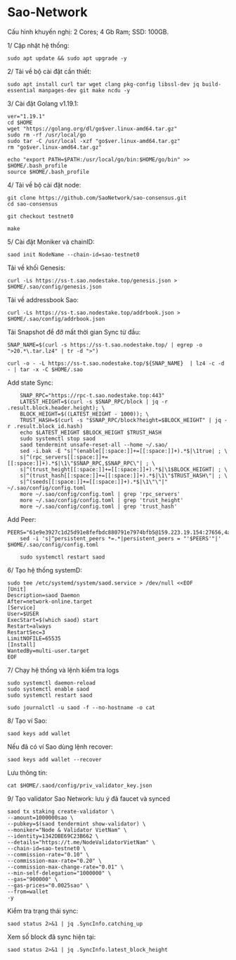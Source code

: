 # Sao-Network

Cấu hình khuyến nghị:
2 Cores;
4 Gb Ram;
SSD: 100GB.

1/ Cập nhật hệ thống:

    sudo apt update && sudo apt upgrade -y

2/ Tải về bộ cài đặt cần thiết:

    sudo apt install curl tar wget clang pkg-config libssl-dev jq build-essential manpages-dev git make ncdu -y
    
3/ Cài đặt Golang v1.19.1:

    ver="1.19.1"
    cd $HOME
    wget "https://golang.org/dl/go$ver.linux-amd64.tar.gz"
    sudo rm -rf /usr/local/go
    sudo tar -C /usr/local -xzf "go$ver.linux-amd64.tar.gz"
    rm "go$ver.linux-amd64.tar.gz"
    
    echo "export PATH=$PATH:/usr/local/go/bin:$HOME/go/bin" >> $HOME/.bash_profile
    source $HOME/.bash_profile
    
4/ Tải về bộ cài đặt node:

    git clone https://github.com/SaoNetwork/sao-consensus.git
    cd sao-consensus

    git checkout testnet0

    make

5/ Cài đặt Moniker và chainID:

    saod init NodeName --chain-id=sao-testnet0
    
 Tải về khối Genesis:
 
    curl -Ls https://ss-t.sao.nodestake.top/genesis.json > $HOME/.sao/config/genesis.json 
    
 Tải về addressbook Sao:
 
    curl -Ls https://ss-t.sao.nodestake.top/addrbook.json > $HOME/.sao/config/addrbook.json
    
  Tải Snapshot để đỡ mất thời gian Sync từ đầu:
  
    SNAP_NAME=$(curl -s https://ss-t.sao.nodestake.top/ | egrep -o ">20.*\.tar.lz4" | tr -d ">")

    curl -o - -L https://ss-t.sao.nodestake.top/${SNAP_NAME}  | lz4 -c -d - | tar -x -C $HOME/.sao

   Add state Sync:
    
        SNAP_RPC="https://rpc-t.sao.nodestake.top:443"
        LATEST_HEIGHT=$(curl -s $SNAP_RPC/block | jq -r .result.block.header.height); \
        BLOCK_HEIGHT=$((LATEST_HEIGHT - 1000)); \
        TRUST_HASH=$(curl -s "$SNAP_RPC/block?height=$BLOCK_HEIGHT" | jq -r .result.block_id.hash)
        echo $LATEST_HEIGHT $BLOCK_HEIGHT $TRUST_HASH
        sudo systemctl stop saod
        saod tendermint unsafe-reset-all --home ~/.sao/
        sed -i.bak -E "s|^(enable[[:space:]]+=[[:space:]]+).*$|\1true| ; \
        s|^(rpc_servers[[:space:]]+=[[:space:]]+).*$|\1\"$SNAP_RPC,$SNAP_RPC\"| ; \
        s|^(trust_height[[:space:]]+=[[:space:]]+).*$|\1$BLOCK_HEIGHT| ; \
        s|^(trust_hash[[:space:]]+=[[:space:]]+).*$|\1\"$TRUST_HASH\"| ; \
        s|^(seeds[[:space:]]+=[[:space:]]+).*$|\1\"\"|" ~/.sao/config/config.toml
        more ~/.sao/config/config.toml | grep 'rpc_servers'
        more ~/.sao/config/config.toml | grep 'trust_height'
        more ~/.sao/config/config.toml | grep 'trust_hash'
Add Peer:

    PEERS="61e9e3927c1d25d91e8fefbdc880791e7974bfb5@159.223.19.154:27656,4a4c330115ed36bf8a5c8ffbc568d165ee91bd72@207.154.243.48:20656,244c464e3d500ee3f242fa3a10ae50d4cd02fc26@164.90.221.101:26656,d99276e75a528b1e5a40bee3fe41ffe80a3a5b1b@195.3.221.58:47656,59cef823c1a426f15eb9e688287cd1bc2b6ea42d@152.70.126.187:26656,39320c6f494f7e091ce9b40e7ed49b1abb6b6c5d@95.217.57.232:46656"
        sed -i 's|^persistent_peers *=.*|persistent_peers = "'$PEERS'"|' $HOME/.sao/config/config.toml

        sudo systemctl restart saod
 6/ Tạo hệ thống systemD:
 
    sudo tee /etc/systemd/system/saod.service > /dev/null <<EOF
    [Unit]
    Description=saod Daemon
    After=network-online.target
    [Service]
    User=$USER
    ExecStart=$(which saod) start
    Restart=always
    RestartSec=3
    LimitNOFILE=65535
    [Install]
    WantedBy=multi-user.target
    EOF

7/ Chạy hệ thống và lệnh kiểm tra logs

    sudo systemctl daemon-reload
    sudo systemctl enable saod
    sudo systemctl restart saod

    sudo journalctl -u saod -f --no-hostname -o cat
    
8/ Tạo ví Sao:

    saod keys add wallet

Nếu đã có ví Sao dùng lệnh recover:

    saod keys add wallet --recover
    
Lưu thông tin:

    cat $HOME/.saod/config/priv_validator_key.json
    
9/ Tạo validator Sao Network: lưu ý đã faucet và synced

    saod tx staking create-validator \
    --amount=1000000sao \
    --pubkey=$(saod tendermint show-validator) \
    --moniker="Node & Validator VietNam" \
    --identity=1342DBE69C23B662 \
    --details="https://t.me/NodeValidatorVietNam" \
    --chain-id=sao-testnet0 \
    --commission-rate="0.10" \
    --commission-max-rate="0.20" \
    --commission-max-change-rate="0.01" \
    --min-self-delegation="1000000" \
    --gas="900000" \
    --gas-prices="0.0025sao" \
    --from=wallet
    -y

Kiểm tra trạng thái sync:

    saod status 2>&1 | jq .SyncInfo.catching_up

Xem số block đã sync hiện tại:

    saod status 2>&1 | jq .SyncInfo.latest_block_height


